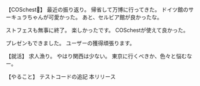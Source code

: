 【COSchest👗】
最近の振り返り。
帰省して万博に行ってきた。
ドイツ館のサーキュラちゃんが可愛かった。
あと、セルビア館が良かったな。

ストフェスも無事に終了。
楽しかったです。
COSchestが使えて良かった。

プレゼンもできました。
ユーザーの獲得頑張ります。

【就活】
求人漁り。
やはり関西は少ない。
東京に行くべきか、色々と悩むなー。

【やること】
テストコードの追記
本リリース
